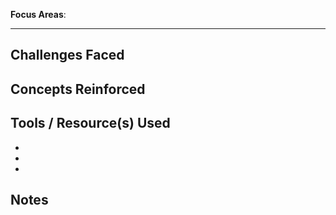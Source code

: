 **Focus Areas**:

---

## Challenges Faced

## Concepts Reinforced

## Tools / Resource(s) Used

-  
- 
- 

## Notes

